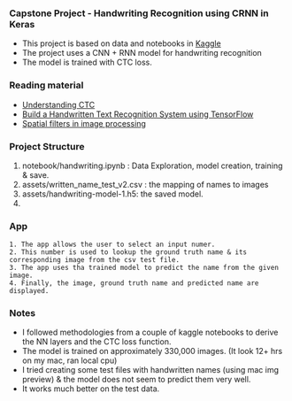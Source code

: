 ### Capstone Project - Handwriting Recognition using CRNN in Keras

* This project is based on data and notebooks in [Kaggle](https://www.kaggle.com/code/samfc10/handwriting-recognition-using-crnn-in-keras/data)
* The project uses a CNN + RNN model for handwriting recognition
* The model is trained with CTC loss.

### Reading material

* [Understanding CTC](https://towardsdatascience.com/intuitively-understanding-connectionist-temporal-classification-3797e43a86c) 
* [Build a Handwritten Text Recognition System using TensorFlow](https://towardsdatascience.com/build-a-handwritten-text-recognition-system-using-tensorflow-2326a3487cd5)
* [Spatial filters in image processing](https://www.dynamsoft.com/blog/insights/image-processing/image-processing-101-spatial-filters-convolution/)

### Project Structure
1. notebook/handwriting.ipynb : Data Exploration, model creation, training & save.
2. assets/written_name_test_v2.csv : the mapping of names to images
3. assets/handwriting-model-1.h5: the saved model.
4. 


### App
```
1. The app allows the user to select an input numer.
2. This number is used to lookup the ground truth name & its corresponding image from the csv test file.
3. The app uses tha trained model to predict the name from the given image.
4. Finally, the image, ground truth name and predicted name are displayed.
```

### Notes
- I followed methodologies from a couple of kaggle notebooks to derive the NN layers and the CTC loss function.
- The model is trained on approximately 330,000 images. (It look 12+ hrs on my mac, ran local cpu)
- I tried creating some test files with handwritten names (using mac img preview) & the model does not seem to predict them very well.
- It works much better on the test data.